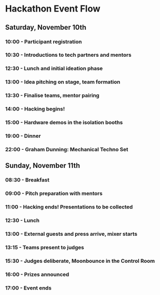 # Hackathon Event Flow

## Saturday, November 10th

### 10:00 - Participant registration

### 10:30 - Introductions to tech partners and mentors

### 12:30 - Lunch and initial ideation phase

### 13:00 - Idea pitching on stage, team formation

### 13:30 - Finalise teams, mentor pairing

### 14:00 - Hacking begins! 

### 15:00 - Hardware demos in the isolation booths

### 19:00 - Dinner 

### 22:00 - Graham Dunning: Mechanical  Techno Set

## Sunday, November 11th

### 08:30 - Breakfast 

### 09:00 - Pitch preparation with mentors

### 11:00 - Hacking ends! Presentations to be collected

### 12:30 - Lunch

### 13:00 - External guests and press arrive, mixer starts

### 13:15 - Teams present to judges 

### 15:30 - Judges deliberate, Moonbounce in the Control Room

### 16:00 - Prizes announced

### 17:00 - Event ends

